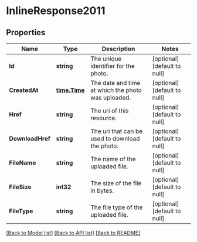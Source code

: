 # InlineResponse2011

## Properties
Name | Type | Description | Notes
------------ | ------------- | ------------- | -------------
**Id** | **string** | The unique identifier for the photo. | [optional] [default to null]
**CreatedAt** | [**time.Time**](time.Time.md) | The date and time at which the photo was uploaded. | [optional] [default to null]
**Href** | **string** | The uri of this resource. | [optional] [default to null]
**DownloadHref** | **string** | The uri that can be used to download the photo. | [optional] [default to null]
**FileName** | **string** | The name of the uploaded file. | [optional] [default to null]
**FileSize** | **int32** | The size of the file in bytes. | [optional] [default to null]
**FileType** | **string** | The file type of the uploaded file. | [optional] [default to null]

[[Back to Model list]](../README.md#documentation-for-models) [[Back to API list]](../README.md#documentation-for-api-endpoints) [[Back to README]](../README.md)

